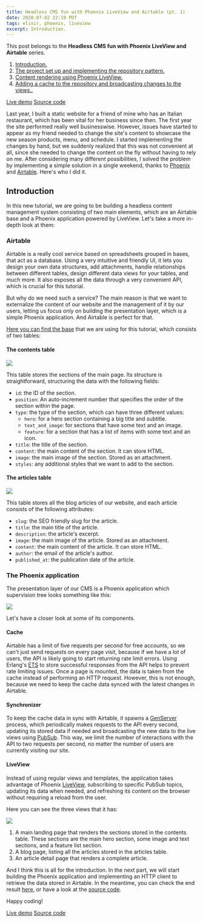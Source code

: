 ```yaml
---
title: Headless CMS fun with Phoenix LiveView and Airtable (pt. 1)
date: 2020-07-02 22:19 PDT
tags: elixir, phoenix, liveview
excerpt: Introduction.
---
```

<div class="index">
  <p>This post belongs to the <strong>Headless CMS fun with Phoenix LiveView and Airtable</strong> series.</p>
  <ol>
    <li><a href="/blog/2020/07/02/headless-cms-fun-with-phoenix-liveview-and-airtable-pt-1">Introduction.</a></li>
    <li><a href="/blog/2020/07/11/headless-cms-fun-with-phoenix-liveview-and-airtable-pt-2">The project set up and implementing the repository pattern.</a></li>
    <li><a href="/blog/2020/07/19/headless-cms-fun-with-phoenix-liveview-and-airtable-pt-3">Content rendering using Phoenix LiveView.</a></li>
    <li><a href="/blog/2020/07/27/headless-cms-fun-with-phoenix-liveview-and-airtable-pt-4">Adding a cache to the repository and broadcasting changes to the views..</a></li>
  </ol>

  <a href="https://phoenixcms.herokuapp.com/" target="_blank" class="btn"><i class="fa fa-cloud"></i> Live demo</a>
  <a href="https://github.com/bigardone/phoenix-cms" target="_blank"><i class="fa fa-github"></i> Source code</a>
</div>

Last year, I built a static website for a friend of mine who has an Italian restaurant, which has been vital for her business since then. The first year the site performed really well businesswise. However, issues have started to appear as my friend needed to change the site's content to showcase the new season products, menu, and schedule. I started implementing the changes by hand, but we suddenly realized that this was not convenient at all, since she needed to change the content on the fly without having to rely on me. After considering many different possibilities, I solved the problem by implementing a simple solution in a single weekend, thanks to [Phoenix] and [Airtable]. Here's who I did it.

## Introduction

In this new tutorial, we are going to be building a headless content management system consisting of two main elements, which are an Airtable base and a Phoenix application powered by LiveView. Let's take a more in-depth look at them:

### Airtable

Airtable is a really cool service based on spreadsheets grouped in bases, that act as a database. Using a very intuitive and friendly UI, it lets you design your own data structures, add attachments, handle relationships between different tables, design different data views for your tables, and much more. It also exposes all the data through a very convenient API, which is crucial for this tutorial.

But why do we need such a service? The main reason is that we want to externalize the content of our website and the management of it by our users, letting us focus only on building the presentation layer, which is a simple Phoenix application. And Airtable is perfect for that.

[Here you can find the base](https://airtable.com/shribMafJ0mAR7nic/tblLCFjonKFPr4yiN/viwgxDq0PyWSRs8N4?blocks=hide) that we are using for this tutorial, which consists of two tables:

#### The contents table

<img class="center" src="/images/blog/phoenix-cms-1/airtable-1.png"/>

This table stores the sections of the main page. Its structure is straightforward, structuring the data with the following fields:

- `id`: the ID of the section.
- `position`: An auto-increment number that specifies the order of the section within the page.
- `type`: the type of the section, which can have three different values:
  - `hero`: for a hero section containing a big title and subtitle.
  - `text_and_image`: for sections that have some text and an image.
  - `feature`: for a section that has a list of items with some text and an icon.
- `title`: the title of the section.
- `content`: the main content of the section. It can store HTML.
- `image`: the main image of the section. Stored as an attachment.
- `styles`: any additional styles that we want to add to the section.

#### The articles table

<img class="center" src="/images/blog/phoenix-cms-1/airtable-2.png"/>

This table stores all the blog articles of our website, and each article consists of the following attributes:

- `slug`: the SEO friendly slug for the article.
- `title`: the main title of the article.
- `description`: the article's excerpt.
- `image`: the main image of the article. Stored as an attachment.
- `content`: the main content of the article. It can store HTML.
- `author`: the email of the article's author.
- `published_at`: the publication date of the article.


### The Phoenix application

The presentation layer of our CMS is a Phoenix application which supervision tree looks something like this:

<img class="center" src="/images/blog/phoenix-cms-1/app-diagram.png"/>

Let's have a closer look at some of its components.

#### Cache

Airtable has a limit of five requests per second for free accounts, so we can't just send requests on every page visit, because if we have a lot of users, the API is likely going to start returning rate limit errors. Using Erlang's [ETS] to store successful responses from the API helps to prevent rate limiting issues. Once a page is mounted, the data is taken from the cache instead of performing an HTTP request. However, this is not enough, because we need to keep the cache data synced with the latest changes in Airtable.

#### Synchronizer

To keep the cache data in sync with Airtable, it spawns a [GenServer] process, which periodically makes requests to the API every second, updating its stored data if needed and broadcasting the new data to the live views using [PubSub]. This way, we limit the number of interactions with the API to two requests per second, no matter the number of users are currently visiting our site.

#### LiveView

Instead of using regular views and templates, the application takes advantage of Phoenix [LiveView], subscribing to specific PubSub topics, updating its data when needed, and refreshing its content on the browser without requiring a reload from the user.

Here you can see the three views that it has:


<img class="center" src="/images/blog/phoenix-cms-1/site.jpg"/>

1. A main landing page that renders the sections stored in the contents table. These sections are the main hero section, some image and text sections, and a feature list section.
2. A blog page, listing all the articles stored in the articles table.
3. An article detail page that renders a complete article.


And I think this is all for the introduction. In the next part, we will start building the Phoenix application and implementing an HTTP client to retrieve the data stored in Airtable. In the meantime, you can check the end result [here](https://phoenixcms.herokuapp.com/), or have a look at the [source code](https://github.com/bigardone/phoenix-cms).

Happy coding!

<div class="btn-wrapper">
  <a href="https://phoenixcms.herokuapp.com/" target="_blank" class="btn"><i class="fa fa-cloud"></i> Live demo</a>
  <a href="https://github.com/bigardone/phoenix-cms" target="_blank" class="btn"><i class="fa fa-github"></i> Source code</a>
</div>

[Phoenix]: https://www.phoenixframework.org/
[Airtable]: https://airtable.com/
[LiveView]: https://hexdocs.pm/phoenix_live_view/Phoenix.LiveView.html
[contents table]: https://airtable.com/shribMafJ0mAR7nic/tblLCFjonKFPr4yiN/viwgxDq0PyWSRs8N4?blocks=hide
[Tesla]: https://hex.pm/packages/tesla
[ETS]: https://erlang.org/doc/man/ets.html
[GenServer]: https://hexdocs.pm/elixir/GenServer.html
[PubSub]: https://hexdocs.pm/phoenix_pubsub/Phoenix.PubSub.html
